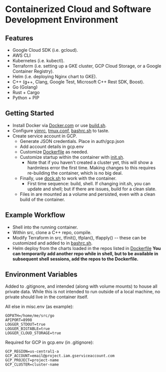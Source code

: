 # Containerized Cloud and Software Development Environment

## Features
* Google Cloud SDK (i.e. gcloud).
* AWS CLI
* Kubernetes (i.e. kubectl).
* Terraform (i.e. setting up a GKE cluster, GCP Cloud Storage, or a Google Container Registry).
* Helm (i.e. deploying Nginx chart to GKE).
* C++ (g++, Clang, Google Test, Microsoft C++ Rest SDK, Boost).
* Go (Golang)
* Rust + Cargo
* Python + PIP

## Getting Started
* Install Docker via [Docker.com](https://docs.docker.com/install/) or use [build.sh](https://github.com/chrmi/dev/blob/master/install.sh).
* Configure [vimrc](https://github.com/chrmi/dev/blob/master/vimrc), [tmux.conf](https://github.com/chrmi/dev/blob/master/tmux.conf), [bashrc.sh](https://github.com/chrmi/dev/blob/master/bashrc.sh) to taste.
* Create service account in GCP.
  * Generate JSON credentials.  Place in auth/gcp.json
  * Add account details in gcp.env
  * Customize [Dockerfile](https://github.com/chrmi/dev/blob/master/Dockerfile) as needed.
  * Customize startup within the container with [init.sh](https://github.com/chrmi/dev/blob/master/init.sh).
     * Note that if you haven't created a cluster yet, this will show a hardmless error the first time.  Making changes to this requires re-building the container, which is no big deal.
  * Finally, use [dock.sh](https://github.com/chrmi/dev/blob/master/dock.sh) to work with the container.
    * First time sequence: build, shell.  If changing init.sh, you can update and shell; but if there are issues, build for a clean slate.
  * Files in are mounted as a volume and persisted, even with a clean build of the container.

## Example Workflow
  * Shell into the running container.
  * Within src, clone a C++ repo, compile.
  * Modify Terraform in src, tfinit(), tfplan(), tfapply() -- these can be customized and added to in [bashrc.sh](https://github.com/chrmi/dev/blob/master/bashrc.sh).
  * Helm deploy from the charts loaded in the repos listed in [Dockerfile](https://github.com/chrmi/dev/blob/master/Dockerfile) **You can temporarily add another repo while in shell, but to be available in subsequent shell sessions, add the repos to the Dockerfile.**

## Environment Variables
Added to .gitignore, and intended (along with volume mounts) to house all private data.  While this is not intended to run outside of a local machine, no private should live in the container itself.

All else in misc.env (as example):
```
GOPATH=/home/me/src/go
APIPORT=8998
LOGGER_STDOUT=true
LOGGER_BIGTABLE=true
LOGGER_CLOUD_STORAGE=true
```

Required for GCP in gcp.env (in .gitignore):
```
GCP_REGION=us-central1-a
GCP_ACCOUNT=email@project.iam.gserviceaccount.com
GCP_PROJECT=project-name
GCP_CLUSTER=cluster-name
```

